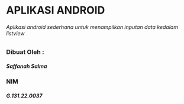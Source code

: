 # APLIKASI ANDROID
###### Aplikasi android sederhana untuk menampilkan inputan data kedalam listview

### Dibuat Oleh :
##### Saffanah Salma
### NIM
##### G.131.22.0037
